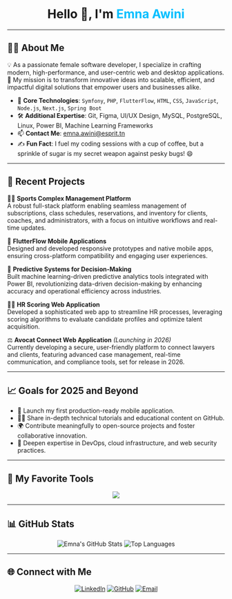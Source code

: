# <div align="center">Hello 👋, I'm <span style="color:#00bfff;">Emna Awini</span></div>

---

## 👩‍💻 About Me

💡 As a passionate female software developer, I specialize in crafting modern, high-performance, and user-centric web and desktop applications.  
🎯 My mission is to transform innovative ideas into scalable, efficient, and impactful digital solutions that empower users and businesses alike.

- 🧠 **Core Technologies**: `Symfony`, `PHP`, `FlutterFlow`, `HTML`, `CSS`, `JavaScript`, `Node.js`, `Next.js`, `Spring Boot`  
- 🛠️ **Additional Expertise**: Git, Figma, UI/UX Design, MySQL, PostgreSQL, Linux, Power BI, Machine Learning Frameworks  
- 📫 **Contact Me**: [emna.awini@esprit.tn](mailto:emna.awini@esprit.tn)  
- ✍️ **Fun Fact**: I fuel my coding sessions with a cup of coffee, but a sprinkle of sugar is my secret weapon against pesky bugs! 😄  

---

## 🎯 Recent Projects

🚴‍♀️ **Sports Complex Management Platform**  
A robust full-stack platform enabling seamless management of subscriptions, class schedules, reservations, and inventory for clients, coaches, and administrators, with a focus on intuitive workflows and real-time updates.

📱 **FlutterFlow Mobile Applications**  
Designed and developed responsive prototypes and native mobile apps, ensuring cross-platform compatibility and engaging user experiences.

🤖 **Predictive Systems for Decision-Making**  
Built machine learning-driven predictive analytics tools integrated with Power BI, revolutionizing data-driven decision-making by enhancing accuracy and operational efficiency across industries.

👩‍💼 **HR Scoring Web Application**  
Developed a sophisticated web app to streamline HR processes, leveraging scoring algorithms to evaluate candidate profiles and optimize talent acquisition.

⚖️ **Avocat Connect Web Application** *(Launching in 2026)*  
Currently developing a secure, user-friendly platform to connect lawyers and clients, featuring advanced case management, real-time communication, and compliance tools, set for release in 2026.

---

## 📈 Goals for 2025 and Beyond

- 🚀 Launch my first production-ready mobile application.  
- 👩‍🏫 Share in-depth technical tutorials and educational content on GitHub.  
- 🌍 Contribute meaningfully to open-source projects and foster collaborative innovation.  
- 🔧 Deepen expertise in DevOps, cloud infrastructure, and web security practices.  

---

## 🧰 My Favorite Tools

<div align="center">
  <img src="https://skillicons.dev/icons?i=html,css,js,php,symfony,flutter,figma,github,git,vscode,linux,postgres,mysql,powerbi,nodejs,nextjs,spring" />
</div>

---

## 📊 GitHub Stats

<div align="center">
  <img src="https://github-readme-stats.vercel.app/api?username=emna-awini&show_icons=true&theme=radical" alt="Emna's GitHub Stats" />
  <img src="https://github-readme-stats.vercel.app/api/top-langs/?username=emna-awini&layout=compact&theme=radical" alt="Top Languages" />
</div>

---

## 🌐 Connect with Me

<div align="center">
  <a href="https://www.linkedin.com/in/emma-awini-49b9671ba/"><img src="https://img.shields.io/badge/LinkedIn-Emna%20Awini-blue?logo=linkedin" alt="LinkedIn" /></a>
  <a href="https://github.com/emna-awini"><img src="https://img.shields.io/badge/GitHub-emna--awini-black?logo=github" alt="GitHub" /></a>
  <a href="mailto:emna.awini@esprit.tn"><img src="https://img.shields.io/badge/Email-Contact-red?logo=gmail" alt="Email" /></a>
</div>
